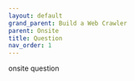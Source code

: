 ```yaml
---
layout: default
grand_parent: Build a Web Crawler
parent: Onsite
title: Question
nav_order: 1
---
```


onsite question